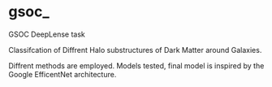 # gsoc_
GSOC DeepLense task

Classifcation of Diffrent Halo substructures of Dark Matter around Galaxies.

Diffrent methods are employed. Models tested, final model is inspired by the Google EfficentNet architecture.
